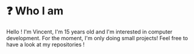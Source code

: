 <h1 align="left">❓ Who I am</h1>
Hello ! I'm Vincent, I'm 15 years old and I'm interested in computer development. For the moment, I'm only doing small projects! Feel free to have a look at my repositories !
<p align="left">
</p>
